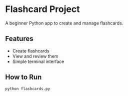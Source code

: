 # Flashcard Project

A beginner Python app to create and manage flashcards.

## Features
- Create flashcards
- View and review them
- Simple terminal interface

## How to Run
```bash
python flashcards.py
